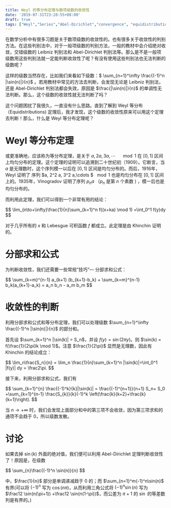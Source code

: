 ```yaml
---
title: Weyl 的等分布定理与数项级数的收敛性
date: '2019-07-31T23:28:55+08:00'
draft: true
tags: ["Weyl","Series","Abel-Dirichlet","convergence", "equidistribution"]
---
```

在数学分析中有很多习题是关于数项级数的收敛性的。也有很多关于收敛性的判别方法。在这些判别法中，对于一般项级数的判别方法，一般的教材中会介绍绝对收敛，交错级数的 Leibniz 判别法和 Abel-Dirichlet 判别法等。那么是不是一般项级数用这些判别法就一定能判断收敛性了呢？有没有使用这些判别法也无法判断的级数呢？

这样的级数当然存在，比如我们来看如下级数：$ \sum_{n=1}^\infty \frac{(-1)^n |\sin(n)|}{n}$ 。若用教材中常见的方法去判断，会发现无论是 Leibniz 判别法，还是 Abel-Dirichlet 判别法都会失效，原因是 $\frac{|\sin(n)|}{n}$ 的单调性无法判断。那么，这个级数的收敛性就无法判断了吗？

这个问题困扰了我很久，一直没有什么思路。直到了解到 Weyl 等分布（Equidistributions) 定理后，我才发现，这个级数的收敛性原来可以用这个定理去判断！那么，什么是 Weyl 等分布定理呢？

# Weyl 等分布定理

或更准确地，应该称为等分布定理，是关于 $a, 2a, 3a, \cdots \quad \mod 1$ 在 $[0,1]$ 区间上均匀分布的定理。这个定理的证明可以追溯到二十世纪初（1909）。它断言，当 $a$ 是无理数时，这个序列模一以后在 $[0,1]$ 区间是均匀分布的。而后，1916年，Weyl 证明了 序列 $a, 2^2 a, 3^2 a,\cdots $ $\mod 1$ 也是均匀分布在 $[0,1]$ 区间上的。1935年，Vinogradov 证明了序列 $p_n a$ （$p_n$ 是第 $n$ 个素数 ) ，模一后也是均匀分布的。

而利用此定理，我们可以得到一个非常有用的结论：

<div>
$$
\lim_{n\to+\infty}\frac{1}{n}\sum_{k=1}^n f((x+ka) \mod 1) =\int_0^1 f(y)dy
$$
</div>

对于几乎所有的 $x$ 和 Lebesgue 可积函数 $f$ 都成立。此定理是由 Khinchin 证明的。



# 分部求和公式

为判断收敛性，我们还需要一些常规“技巧”— 分部求和公式：

<div>
$$
\sum_{k=m}^{n-1} a_{k+1} (b_{k+1}-b_k) + \sum_{k=m}^{n-1} b_k(a_{k+1}-a_k) = a_n b_n - a_m b_m
$$
</div>

# 收敛性的判断

利用分部求和公式和等分布定理，我们可以处理级数 $\sum_{n=1}^\infty \frac{(-1)^n |\sin(n)|}{n}$ 的部分和。

首先设 $\sum_{k=1}^n |\sin(k)| = S_n$，并设 $f(y) = \sin(2\pi y)$。则 $\sin(k) = f(\frac{1}{2\pi}k \mod 1)$。注意 $\frac{1}{2\pi}$ 显然是无理数，因此有 Khinchin 的结论成立：

<div>
$$
\lim_n\frac{S_n}{n} = \lim_n \frac{1}{n}\sum_{k=1}^n |\sin(k)|=\int_0^1 |f(y)| dy = \frac2\pi.
$$
</div>

接下来，利用分部求和公式，我们有

<div>
$$
\sum_{k=1}^{n} \frac{(-1)^k}{k}|\sin(k)| = \frac{(-1)^{n+1}}{n+1} S_n+ S_0 +\sum_{k=1}^{n-1} \frac{S_{k}}{k}(-1)^k \left(\frac{k}{k+2}+\frac{k}{k+1}\right).
$$
</div>

当 $n\to+\infty$ 时，我们会发现上面部分和中的第三项不会收敛，因为第三项求和的通项不会趋于 $0$，所以级数发散。

# 讨论

如果去掉 $\sin(k)$ 外面的绝对值，我们便可以利用 Abel-Dirichlet 定理判断收敛性了！原因是，在级数 

<div>
$$
\sum_{n}\frac{(-1)^n \sin(n)}{n}
$$
</div>

中，$\frac{1}{n}$ 部分是单调递减趋于 0 的；而 $\sum_{n=1}^m(-1)^n\sin(n)$ 有界(可以将 $(-1)^n$ 写为 $\cos(n\pi)$，从而利用三角公式将 $(-1)^n\sin(n)$ 写为 $\frac12 \sin(n(\pi+1)) +\frac12 \sin(n(1-\pi))$，而公差为 $\pi+1$ 的 $\sin$ 的等差数列是有界的。)